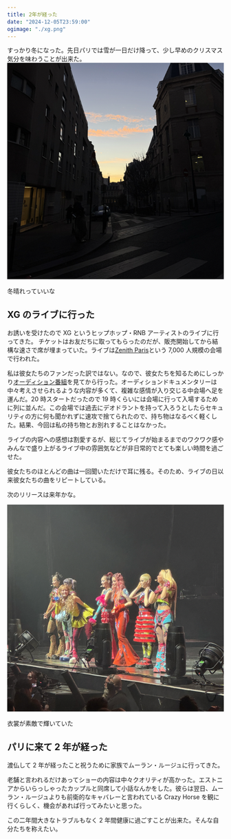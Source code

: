 ```yaml
---
title: 2年が経った
date: "2024-12-05T23:59:00"
ogimage: "./xg.png"
---
```


すっかり冬になった。先日パリでは雪が一日だけ降って、少し早めのクリスマス気分を味わうことが出来た。
![SKY](./sky.png)

<p class="image-desc">冬晴れっていいな</p>

## XG のライブに行った

お誘いを受けたので XG というヒップホップ・RNB アーティストのライブに行ってきた。
チケットはお友だちに取ってもらったのだが、販売開始してから結構な速さで席が埋まっていた。ライブは[Zenith Paris](https://maps.app.goo.gl/HCfG4ScBVrFfx8VH8)という 7,000 人規模の会場で行われた。

私は彼女たちのファンだった訳ではない。なので、彼女たちを知るためにしっかり[オーディション番組](https://www.youtube.com/watch?v=Ur0L9aKNXiI)を見てから行った。オーディションドキュメンタリーは中々考えさせられるような内容が多くて、複雑な感情が入り交じる中会場へ足を運んだ。20 時スタートだったので 19 時くらいには会場に行って入場するために列に並んだ。この会場では過去にデオドラントを持って入ろうとしたらセキュリティの方に何も聞かれずに速攻で捨てられたので、持ち物はなるべく軽くした。結果、今回は私の持ち物とお別れすることはなかった。

ライブの内容への感想は割愛するが、総じてライブが始まるまでのワクワク感やみんなで盛り上がるライブ中の雰囲気などが非日常的でとても楽しい時間を過ごせた。

彼女たちのほとんどの曲は一回聞いただけで耳に残る。そのため、ライブの日以来彼女たちの曲をリピートしている。

次のリリースは来年かな。

![XG](./xg.png)

<p class="image-desc">衣裳が素敵で輝いていた</p>

## パリに来て 2 年が経った

渡仏して 2 年が経ったこと祝うために家族でムーラン・ルージュに行ってきた。

老舗と言われるだけあってショーの内容は中々クオリティが高かった。エストニアからいらっしゃったカップルと同席して小話なんかをした。彼らは翌日、ムーラン・ルージュよりも前衛的なキャバレーと言われている Crazy Horse を観に行くらしく、機会があれば行ってみたいと思った。

この二年間大きなトラブルもなく 2 年間健康に過ごすことが出来た。そんな自分たちを称えたい。
